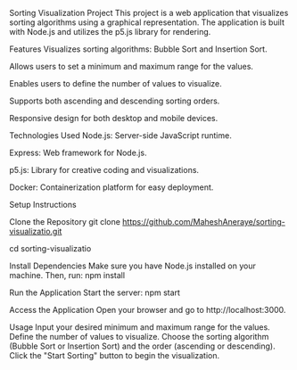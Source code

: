 Sorting Visualization Project
This project is a web application that visualizes sorting algorithms using a graphical representation. The application is built with Node.js and utilizes the p5.js library for rendering.

Features
Visualizes sorting algorithms: Bubble Sort and Insertion Sort.

Allows users to set a minimum and maximum range for the values.

Enables users to define the number of values to visualize.

Supports both ascending and descending sorting orders.

Responsive design for both desktop and mobile devices.

Technologies Used
Node.js: Server-side JavaScript runtime.

Express: Web framework for Node.js.

p5.js: Library for creative coding and visualizations.

Docker: Containerization platform for easy deployment.

Setup Instructions

Clone the Repository
git clone https://github.com/MaheshAneraye/sorting-visualizatio.git

cd sorting-visualizatio

Install Dependencies Make sure you have Node.js installed on your machine. Then, run:
npm install

Run the Application Start the server:
npm start

Access the Application Open your browser and go to http://localhost:3000.


Usage
Input your desired minimum and maximum range for the values.
Define the number of values to visualize.
Choose the sorting algorithm (Bubble Sort or Insertion Sort) and the order (ascending or descending).
Click the "Start Sorting" button to begin the visualization.
